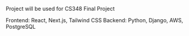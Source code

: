 Project will be used for CS348 Final Project

Frontend: React, Next.js, Tailwind CSS
Backend: Python, Django, AWS, PostgreSQL